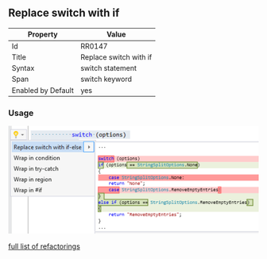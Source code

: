 ## Replace switch with if

Property | Value
--- | ---
Id|RR0147
Title|Replace switch with if
Syntax|switch statement
Span|switch keyword
Enabled by Default|yes

### Usage

![Replace switch with if](../../images/refactorings/ReplaceSwitchWithIf.png)

[full list of refactorings](Refactorings.md)